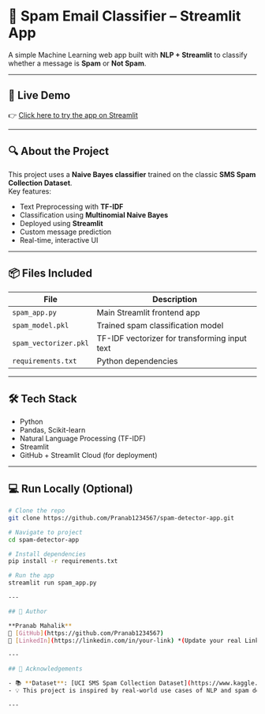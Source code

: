 # 📧 Spam Email Classifier – Streamlit App

A simple Machine Learning web app built with **NLP + Streamlit** to classify whether a message is **Spam** or **Not Spam**.

---

## 🚀 Live Demo

👉 [Click here to try the app on Streamlit](https://spam-detector-app-qfmofgmrtmkk6ajxaxfqzs.streamlit.app/)  

---

## 🔍 About the Project

This project uses a **Naive Bayes classifier** trained on the classic **SMS Spam Collection Dataset**.  
Key features:

- Text Preprocessing with **TF-IDF**
- Classification using **Multinomial Naive Bayes**
- Deployed using **Streamlit**
- Custom message prediction
- Real-time, interactive UI

---

## 📦 Files Included

| File | Description |
|------|-------------|
| `spam_app.py` | Main Streamlit frontend app |
| `spam_model.pkl` | Trained spam classification model |
| `spam_vectorizer.pkl` | TF-IDF vectorizer for transforming input text |
| `requirements.txt` | Python dependencies |

---

## 🛠️ Tech Stack

- Python
- Pandas, Scikit-learn
- Natural Language Processing (TF-IDF)
- Streamlit
- GitHub + Streamlit Cloud (for deployment)

---

## 💻 Run Locally (Optional)

```bash
# Clone the repo
git clone https://github.com/Pranab1234567/spam-detector-app.git

# Navigate to project
cd spam-detector-app

# Install dependencies
pip install -r requirements.txt

# Run the app
streamlit run spam_app.py

---

## 👤 Author

**Pranab Mahalik**  
🔗 [GitHub](https://github.com/Pranab1234567)  
🔗 [LinkedIn](https://linkedin.com/in/your-link) *(Update your real LinkedIn link)*

---

## 🌟 Acknowledgements

- 📚 **Dataset**: [UCI SMS Spam Collection Dataset](https://www.kaggle.com/datasets/uciml/sms-spam-collection-dataset)  
- 💡 This project is inspired by real-world use cases of NLP and spam detection in email services.

---
